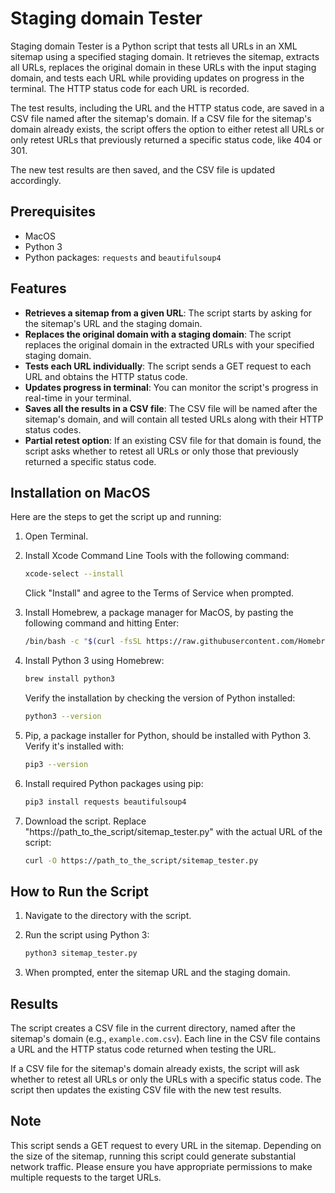 # Staging domain Tester

Staging domain Tester is a Python script that tests all URLs in an XML sitemap using a specified staging domain. It retrieves the sitemap, extracts all URLs, replaces the original domain in these URLs with the input staging domain, and tests each URL while providing updates on progress in the terminal. The HTTP status code for each URL is recorded.

The test results, including the URL and the HTTP status code, are saved in a CSV file named after the sitemap's domain. If a CSV file for the sitemap's domain already exists, the script offers the option to either retest all URLs or only retest URLs that previously returned a specific status code, like 404 or 301. 

The new test results are then saved, and the CSV file is updated accordingly.

## Prerequisites

- MacOS
- Python 3
- Python packages: `requests` and `beautifulsoup4`

## Features

- **Retrieves a sitemap from a given URL**: The script starts by asking for the sitemap's URL and the staging domain.
- **Replaces the original domain with a staging domain**: The script replaces the original domain in the extracted URLs with your specified staging domain.
- **Tests each URL individually**: The script sends a GET request to each URL and obtains the HTTP status code.
- **Updates progress in terminal**: You can monitor the script's progress in real-time in your terminal.
- **Saves all the results in a CSV file**: The CSV file will be named after the sitemap's domain, and will contain all tested URLs along with their HTTP status codes.
- **Partial retest option**: If an existing CSV file for that domain is found, the script asks whether to retest all URLs or only those that previously returned a specific status code.

## Installation on MacOS

Here are the steps to get the script up and running:

1. Open Terminal.

2. Install Xcode Command Line Tools with the following command:

   ```bash
   xcode-select --install
   ```
   
   Click "Install" and agree to the Terms of Service when prompted.

3. Install Homebrew, a package manager for MacOS, by pasting the following command and hitting Enter:

   ```bash
   /bin/bash -c "$(curl -fsSL https://raw.githubusercontent.com/Homebrew/install/HEAD/install.sh)"
   ```

4. Install Python 3 using Homebrew:

   ```bash
   brew install python3
   ```

   Verify the installation by checking the version of Python installed:

   ```bash
   python3 --version
   ```

5. Pip, a package installer for Python, should be installed with Python 3. Verify it's installed with:

   ```bash
   pip3 --version
   ```

6. Install required Python packages using pip:

   ```bash
   pip3 install requests beautifulsoup4
   ```

7. Download the script. Replace "https://path_to_the_script/sitemap_tester.py" with the actual URL of the script:

   ```bash
   curl -O https://path_to_the_script/sitemap_tester.py
   ```

## How to Run the Script

1. Navigate to the directory with the script.
2. Run the script using Python 3:

   ```bash
   python3 sitemap_tester.py
   ```

3. When prompted, enter the sitemap URL and the staging domain.

## Results

The script creates a CSV file in the current directory, named after the sitemap's domain (e.g., `example.com.csv`). Each line in the CSV file contains a URL and the HTTP status code returned when testing the URL.

If a CSV file for the sitemap's domain already exists, the script will ask whether to retest all URLs or only the URLs with a specific status code. The script then updates the existing CSV file with the new test results.

## Note

This script sends a GET request to every URL in the sitemap. Depending on the size of the sitemap, running this script could generate substantial network traffic. Please ensure you have appropriate permissions to make multiple requests to the target URLs.
